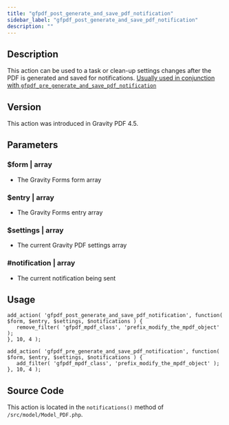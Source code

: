 ```yaml
---
title: "gfpdf_post_generate_and_save_pdf_notification"
sidebar_label: "gfpdf_post_generate_and_save_pdf_notification"
description: ""
---
```




## Description 

This action can be used to a task or clean-up settings changes after the PDF is generated and saved for notifications. [Usually used in conjunction with `gfpdf_pre_generate_and_save_pdf_notification`](gfpdf_pre_generate_and_save_pdf_notification.md)

## Version 

This action was introduced in Gravity PDF 4.5.

## Parameters 

### $form | array
*  The Gravity Forms form array

### $entry | array
*  The Gravity Forms entry array

### $settings | array
*  The current Gravity PDF settings array

### #notification | array
*  The current notification being sent

## Usage 

```
add_action( 'gfpdf_post_generate_and_save_pdf_notification', function( $form, $entry, $settings, $notifications ) {
   remove_filter( 'gfpdf_mpdf_class', 'prefix_modify_the_mpdf_object' );
}, 10, 4 );

add_action( 'gfpdf_pre_generate_and_save_pdf_notification', function( $form, $entry, $settings, $notifications ) {
   add_filter( 'gfpdf_mpdf_class', 'prefix_modify_the_mpdf_object' );
}, 10, 4 );
```

## Source Code 

This action is located in the `notifications()` method of `/src/model/Model_PDF.php`.